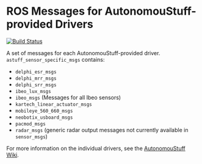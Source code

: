 # ROS Messages for AutonomouStuff-provided Drivers #

[![Build Status](https://travis-ci.org/astuff/astuff_sensor_msgs.svg?branch=master)](https://travis-ci.org/astuff/astuff_sensor_msgs)

A set of messages for each AutonomouStuff-provided driver. `astuff_sensor_specific_msgs` contains:

- `delphi_esr_msgs`
- `delphi_mrr_msgs`
- `delphi_srr_msgs`
- `ibeo_lux_msgs`
- `ibeo_msgs` (Messages for all Ibeo sensors)
- `kartech_linear_actuator_msgs`
- `mobileye_560_660_msgs`
- `neobotix_usboard_msgs`
- `pacmod_msgs`
- `radar_msgs` (generic radar output messages not currently available in `sensor_msgs`)

For more information on the individual drivers, see the [AutonomouStuff Wiki](https://autonomoustuff.atlassian.net/wiki/spaces/RW/pages/17478581/Supported+Devices).

